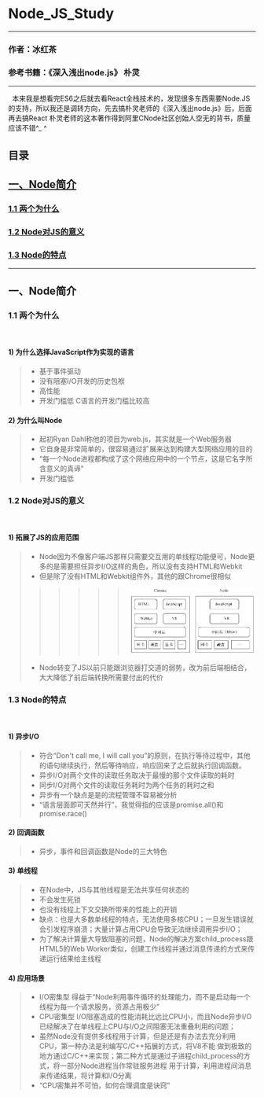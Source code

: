 # Node_JS_Study

        
------        
        
### 作者：冰红茶  
### 参考书籍：《深入浅出node.js》 朴灵   
            
------    
            
        

   本来我是想看完ES6之后就去看React全栈技术的，发现很多东西需要Node.JS的支持，所以我还是调转方向，先去搞朴灵老师的《深入浅出node.js》后，后面再去搞React 朴灵老师的这本著作得到阿里CNode社区创始人空无的背书，质量应该不错^_ ^
  
## 目录

## [一、Node简介](#1)
### [1.1 两个为什么](#1.1)
### [1.2 Node对JS的意义](#1.2)   
### [1.3 Node的特点](#1.3)
  
------      
        
        
<h2 id='1'> 一、Node简介</h2>
<h3 id='1.1'>1.1 两个为什么</h3>  
        
#### 1) 为什么选择JavaScript作为实现的语言
> - 基于事件驱动
> - 没有阻塞I/O开发的历史包袱
> - 高性能
> - 开发门槛低 C语言的开发门槛比较高
#### 2) 为什么叫Node
> - 起初Ryan Dahl称他的项目为web.js，其实就是一个Web服务器
> - 它自身是非常简单的，很容易通过扩展来达到构建大型网络应用的目的
> - “每一个Node进程都构成了这个网络应用中的一个节点，这是它名字所含意义的真谛”
> - 开发门槛低
        
<h3 id='1.2'>1.2 Node对JS的意义</h3>  
        
#### 1) 拓展了JS的应用范围
> - Node因为不像客户端JS那样只需要交互用的单线程功能便可，Node更多的是需要担任异步I/O这样的角色，所以没有支持HTML和Webkit
> - 但是除了没有HTML和Webkit组件外，其他的跟Chrome很相似
>>>>>> ![图1-1 Chrome和Node的组建构成.png](https://github.com/hblvsjtu/Node_JS_Study/blob/master/picture/%E5%9B%BE1-1%20Chrome%E5%92%8CNode%E7%9A%84%E7%BB%84%E5%BB%BA%E6%9E%84%E6%88%90.png?raw=true) 
> - Node转变了JS以前只能跟浏览器打交道的弱势，改为前后端相结合，大大降低了前后端转换所需要付出的代价
        
<h3 id='1.3'>1.3 Node的特点</h3>  
        
#### 1) 异步I/O
> - 符合“Don't call me, I will call you”的原则，在执行等待过程中，其他的语句继续执行，然后等待响应，响应回来了之后就执行回调函数。
> - 异步I/O对两个文件的读取任务取决于最慢的那个文件读取的耗时
> - 同步I/O对两个文件的读取任务耗时为两个任务的耗时之和
> - 异步有一个缺点是是的流程管理不容易被分析
> - “语言层面即可天然并行”，我觉得指的应该是promise.all()和promise.race()
#### 2) 回调函数
> - 异步，事件和回调函数是Node的三大特色
#### 3) 单线程
> - 在Node中，JS与其他线程是无法共享任何状态的
> - 不会发生死锁
> - 也没有线程上下文交换所带来的性能上的开销
> - 缺点：也是大多数单线程的特点，无法使用多核CPU；一旦发生错误就会引发程序崩溃；大量计算占用CPU会导致无法继续调用异步I/O；
> - 为了解决计算量大导致阻塞的问题，Node的解决方案child_process跟HTML5的Web Worker类似，创建工作线程并通过消息传递的方式来传递运行结果给主线程
#### 4) 应用场景
> - I/O密集型 得益于“Node利用事件循环的处理能力，而不是启动每一个线程为每一个请求服务，资源占用极少”
> - CPU密集型 I/O阻塞造成的性能消耗比远比CPU小，而且Node异步I/O已经解决了在单线程上CPU与I/O之间阻塞无法重叠利用的问题；
> - 虽然Node没有提供多线程用于计算，但是还是有办法去充分利用CPU，第一种办法是利编写C/C++拓展的方式，将V8不能 做到极致的地方通过C/C++来实现；第二种方式是通过子进程child_process的方式，将一部分Node进程当作常驻服务进程 用于计算，利用进程间消息来传递结果，将计算和I/O分离
> - “CPU密集并不可怕，如何合理调度是诀窍”